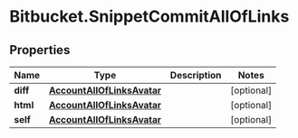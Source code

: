 # Bitbucket.SnippetCommitAllOfLinks

## Properties

Name | Type | Description | Notes
------------ | ------------- | ------------- | -------------
**diff** | [**AccountAllOfLinksAvatar**](AccountAllOfLinksAvatar.md) |  | [optional] 
**html** | [**AccountAllOfLinksAvatar**](AccountAllOfLinksAvatar.md) |  | [optional] 
**self** | [**AccountAllOfLinksAvatar**](AccountAllOfLinksAvatar.md) |  | [optional] 


